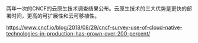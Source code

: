 两年一次的CNCF的云原生技术调查结果公布。云原生技术的三大优势是更快的部署时间，更高的可扩展性和云可移植性。 ​​​​

https://www.cncf.io/blog/2018/08/29/cncf-survey-use-of-cloud-native-technologies-in-production-has-grown-over-200-percent/